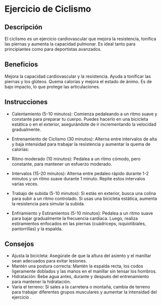 # Ejercicio de Ciclismo

## Descripción
El ciclismo es un ejercicio cardiovascular que mejora la resistencia, tonifica las piernas y aumenta la capacidad pulmonar. Es ideal tanto para principiantes como para deportistas avanzados.

## Beneficios
Mejora la capacidad cardiovascular y la resistencia.
Ayuda a tonificar las piernas y los glúteos.
Quema calorías y mejora el estado de ánimo.
Es de bajo impacto, lo que protege las articulaciones.

## Instrucciones
- Calentamiento (5-10 minutos):
Comienza pedaleando a un ritmo suave y constante para preparar tu cuerpo. Puedes hacerlo en una bicicleta estática o en el exterior, asegurándote de ir incrementando la velocidad gradualmente.

- Entrenamiento de Ciclismo (30 minutos):
Alterna entre intervalos de alta y baja intensidad para trabajar la resistencia y aumentar la quema de calorías:

- Ritmo moderado (10 minutos): 
Pedalea a un ritmo cómodo, pero constante, para mantener un esfuerzo moderado.
- Intervalos (15-20 minutos): Alterna entre pedaleo rápido durante 1-2 minutos y un ritmo suave durante 1 minuto. Repite estos intervalos varias veces.
- Trabajo de subida (5-10 minutos): Si estás en exterior, busca una colina para subir a un ritmo controlado. Si usas una bicicleta estática, aumenta la resistencia para simular la subida.
- Enfriamiento y Estiramientos (5-10 minutos):
Pedalea a un ritmo suave para bajar gradualmente la frecuencia cardíaca. Luego, realiza estiramientos enfocados en las piernas (cuádriceps, isquiotibiales, pantorrillas) y la espalda.

## Consejos
- Ajusta la bicicleta: Asegúrate de que la altura del asiento y el manillar sean adecuados para evitar lesiones.
- Mantén una postura correcta: Mantén la espalda recta, los codos ligeramente doblados y las manos en el manillar sin tensar los hombros.
- Hidratación: Bebe agua antes, durante y después del entrenamiento para mantener la hidratación.
- Varía el terreno: Si sales a la carretera o montaña, cambia de terreno para trabajar diferentes grupos musculares y aumentar la intensidad del ejercicio .















